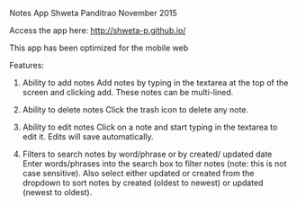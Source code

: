 Notes App
Shweta Panditrao
November 2015

Access the app here: http://shweta-p.github.io/

This app has been optimized for the mobile web


Features:

1) Ability to add notes
   Add notes by typing in the textarea at the top of the screen and clicking add. These notes can be multi-lined.

2) Ability to delete notes
   Click the trash icon to delete any note.

3) Ability to edit notes
   Click on a note and start typing in the textarea to edit it. Edits will save automatically.

4) Filters to search notes by word/phrase or by created/ updated date
   Enter words/phrases into the search box to filter notes (note: this is not case sensitive). Also select either updated or created from the dropdown to sort notes by created (oldest to newest) or updated (newest to oldest).

